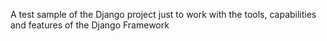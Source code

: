 A test sample of the Django project just to work with the tools, capabilities and features of the Django Framework
